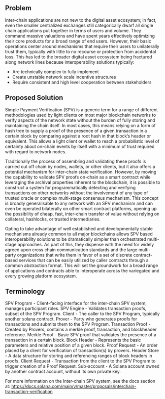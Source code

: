 ## Problem

Inter-chain applications are not new to the digital asset ecosystem; in fact, even
the smaller centralized exchanges still categorically dwarf all single chain applications
put together in terms of users and volume. They command massive valuations and
have spent years effectively optimizing their core products for a broad range of
end users. However, their basic operations center around mechanisms that require
their users to unilaterally trust them, typically with little to no recourse
or protection from accidental loss. This has led to the broader digital asset
ecosystem being fractured along network lines because interoperability solutions typically:
 * Are technically complex to fully implement
 * Create unstable network scale incentive structures
 * Require consistent and high level cooperation between stakeholders


## Proposed Solution

Simple Payment Verification (SPV) is a generic term for a range of different
methodologies used by light clients on most major blockchain networks to verify
aspects of the network state without the burden of fully storing and maintaining
the chain itself. In most cases, this means relying on a form of hash tree to
supply a proof of the presence of a given transaction in a certain block by
comparing against a root hash in that block’s header or equivalent. This allows
a light client or wallet to reach a probabilistic level of certainty about
on-chain events by itself with a minimum of trust required with regard to network nodes.

Traditionally the process of assembling and validating these proofs is carried
out off chain by nodes, wallets, or other clients, but it also offers a potential
mechanism for inter-chain state verification. However, by moving the capability
to validate SPV proofs on-chain as a smart contract while leveraging the archival
properties inherent to the blockchain, it is possible to construct a system for
programmatically detecting and verifying transactions on other networks without
the involvement of any type of trusted oracle or complex multi-stage consensus
mechanism. This concept is broadly generalisable to any network with an SPV
mechanism and can even be operated bilaterally on other smart contract platforms,
opening up the possibility of cheap, fast, inter-chain transfer of value without
relying on collateral, hashlocks, or trusted intermediaries.

Opting to take advantage of well established and developmentally stable mechanisms
already common to all major blockchains allows SPV based interoperability solutions
to be dramatically simpler than orchestrated multi-stage approaches. As part of
this, they dispense with the need for widely agreed upon cross chain communication
standards and the large multi-party organizations that write them in favor of a
set of discrete contract-based services that can be easily utilized by caller
contracts through a common abstraction format. This will set the groundwork for
a broad range of applications and contracts able to interoperate across the variegated
and every growing platform ecosystem.

## Terminology

SPV Program - Client-facing interface for the inter-chain SPV system, manages participant roles.
SPV Engine - Validates transaction proofs, subset of the SPV Program.
Client  - The caller to the SPV Program, typically another solana contract.
Prover - Party who generates proofs for transactions and submits them to the SPV Program.
Transaction Proof - Created by Provers, contains a merkle proof, transaction, and blockheader reference.
Merkle Proof - Basic SPV proof that validates the presence of a transaction in a certain block.
Block Header - Represents the basic parameters and relative position of a given block.
Proof Request - An order placed by a client for verification of transaction(s) by provers.
Header Store - A data structure for storing and referencing ranges of block headers in proofs.
Client Request - Transaction from the client to the SPV Program to trigger creation of a Proof Request.
Sub-account - A Solana account owned by another contract account, without its own private key.

For more information on the Inter-chain SPV system, see the docs section at:
https://docs.solana.com/main/v/master/proposals/interchain-transaction-verification
